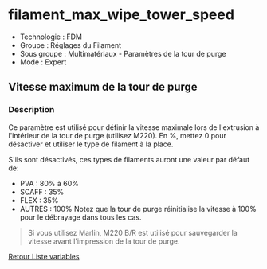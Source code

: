 # filament_max_wipe_tower_speed

* Technologie : FDM
* Groupe : Réglages du Filament
* Sous groupe : Multimatériaux - Paramètres de la tour de purge
* Mode : Expert

## Vitesse maximum de la tour de purge

### Description

Ce paramètre est utilisé pour définir la vitesse maximale lors de l'extrusion à l'intérieur de la tour de purge  (utilisez M220). En %, mettez 0 pour désactiver et utiliser le type de filament à la place.

S'ils sont désactivés, ces types de filaments auront une valeur par défaut de:
 - PVA    : 80% à 60%
 - SCAFF  : 35%
 - FLEX   : 35%
 - AUTRES : 100%
Notez que la tour de purge réinitialise la vitesse à 100% pour le débrayage dans tous les cas.

> Si vous utilisez Marlin, M220 B/R est utilisé pour sauvegarder la vitesse avant l'impression de la  tour de purge.

[Retour Liste variables](variable_list.md)